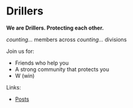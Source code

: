 # Drillers

**We are Drillers. Protecting each other.**

*counting...* members across *counting...* divisions

Join us for:
- Friends who help you
- A strong community that protects you
- W (win)

Links:
- [Posts](/_posts/index)
